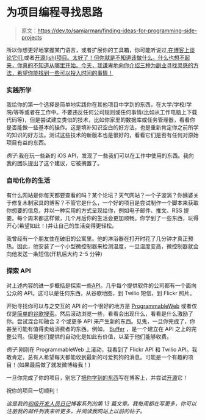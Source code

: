 # 为项目编程寻找思路

> 原文：<https://dev.to/samjarman/finding-ideas-for-programming-side-projects>

所以你想更好地掌握某门语言，或者扩展你的工具箱，你可能听说过,[在博客上谈论它们,](https://www.samjarman.co.nz/blog/online-presence)或者[开源(ish)项目。太好了！但你就是不知道该做什么。什么也想不起来，你真的不知道从哪里开始。今天，我谦卑地向你介绍三种为副业寻找灵感的方法，希望你能找到一些可以投入时间的事情！](https://www.samjarman.co.nz/blog/open-source)

### 实践所学

我给你的第一个选择是简单地实践你在其他项目中学到的东西，在大学/学校/学院/等等或者在工作中。不要违反任何公司规则或任何事情(比如从工作电脑上下载代码等)，但是尝试建立类似的技术，比如你家里的数据库或任务管理器，看看你是否能做一些基本的操作。这是填补知识空白的好方法，也是重新肯定你之前所学的知识的好方法。测试这些技术的新版本也是很好的，看看它们是否有任何对原始项目有益的东西。

*例子*:我在玩一些新的 iOS API，发现了一些我们可以在工作中使用的东西。我向我的团队提出了这个建议，它被搁置了。

### 自动化你的生活

有什么网站是你每天都要查看的吗？某个论坛？天气网站？一个子漩涡？你姨婆关于修复木制家具的博客？不管它是什么，一个好的项目是尝试制作一个脚本来获取你想要的信息，并以一种实用的方式呈现给你，例如电子邮件、推文、RSS 提要。每个周末都这样做，几个月后你的生活会更加顺畅。你学到了一些东西，玩得开心(希望如此！)并让自己的生活变得更轻松。

我曾经有一个朋友住在破旧的公寓里。他的淋浴器在打开时花了几分钟才真正预热。因此，他安装了一个小型微控制器来检测温度，一旦温度变高，微控制器就会向他发送一条短信(开机后大约 2-5 分钟)

### 探索 API

对上述内容的进一步概括是探索一些[API](https://www.youtube.com/watch?v=s7wmiS2mSXY)。几乎每个提供软件的公司都有一个面向公众的 API。这可以是任何东西，从谷歌地图，到 Twilio 短信，到 Flickr 照片。

开始寻找你可以与之交互的 API 的一个很好的地方是 [ProgrammableWeb](https://www.programmableweb.com/apis/directory) 或者仅仅是[简单的谷歌搜索](https://www.google.co.nz/search?q=list+of+apis&oq=lists+pf+apis&aqs=chrome.1.69i57j0l5.3995j0j1&sourceid=chrome&ie=UTF-8)。然后滚动浏览一些，看看会出现什么，看看是什么激励了你。尝试混合和融合 2 个或更多 API 来产生新的东西。见鬼，一旦你完成了，你甚至可能有值得卖给消费者的东西。例如， [Buffer](https://buffer.com/) ，是一个建立在 API 之上的完整公司。但是他们提供的自动化是如此有价值，以至于他们能够收费。

*例子*:刚刚在 ProgrammableWeb 上滚动，我看到了 Flickr API 和 Twilio API。我敢肯定，总有人希望每天都能收到最新的可爱狗狗的消息。可能是一个有趣的项目！(如果最后做了就发微博给我！)

一旦你完成了你的项目，别忘了[把你学到的东西](https://www.samjarman.co.nz/blog/online-presence)写在博客上，并尝试[开源](https://www.samjarman.co.nz/blog/open-source)它！

祝你的项目一切顺利！

*这是我的[初级开发人员日记](https://www.samjarman.co.nz/diaries)博客系列的第 13 篇文章。我每周都在写更多，你可以注册我的邮件列表来听更多，并阅读我网站上以前的帖子。*